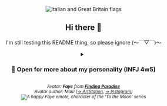<div align="center">
  <!--
    NOTE: I'm using the `picture` tag because it removes hyperlinks from images,
    but also comes with the side-effect of not loading images
    when you go back to the page from your browser's page history
  -->
  <picture>
    <img src="https://github.com/Gabixel/Gabixel/assets/43073074/9c11cd7a-20ed-4442-ba81-41aa70257999"
      alt="Italian and Great Britain flags"
      title="My known languages: Italian, English">
  </picture>

  <h2>Hi there 👋</h2>
  <p>I'm still testing this README thing, so please ignore (～￣▽￣)～</p>

  <!--<p>Check out my <a href="https://github.com/Gabixel/Soundboard">:electron: Soundboard project</a> (and the <a href="https://github.com/users/Gabixel/projects/2/views/1?pane=info">📜 roadmap</a>)</p>-->

  <!--<a href="https://www.codewars.com/users/Gabixel" target="_blank"><img src="https://www.codewars.com/users/Gabixel/badges/large" title="Click to visit my Codewars profile!" alt="My Codewars profile"></a>-->

  <!--<a href="https://osu.ppy.sh/users/8543042" target="_blank"><img src="https://osu-sig.vercel.app/card?user=Gabixel&mode=std&lang=en&blur=6&hue=200&mini=true" title="Click to visit my osu! profile!" alt="My osu! profile"></a><br/>-->
  <!--<p>
    <! --<a href="https://osu.ppy.sh/users/8543042" title="Click to visit my osu! profile!" target="_blank">My <code>osu!</code> profile</a><br/>-- >
    <a href="https://osu.ppy.sh/users/8543042" target="_blank">
      <img src="https://github.com/Gabixel/Gabixel/assets/43073074/6ba7820b-352c-4a90-9d91-5d69317907ca" title="Click to visit my osu! profile!" alt="My osu! profile">
    </a>
  </p>
  <p>
    <! --<a href="https://steamcommunity.com/id/Gabixel" title="Click to visit my Steam community profile!" target="_blank">My <code>Steam</code> community profile</a><br/>-- >
    <a href="https://steamcommunity.com/id/Gabixel" target="_blank">
      <img src="https://github.com/Gabixel/Gabixel/assets/43073074/2c5ebb6f-f7b8-432a-8b74-00e732f05c7b" title="Click to visit my Steam profile!" alt="My osu! profile">
    </a>
  </p>-->

  <details>
    <summary>
      <h3>🧩 Open for more about my personality (INFJ 4w5)</h3>
    </summary>
    <blockquote align="justify">
      <p>&ldquo;An <b>INFJ 4w5</b> is someone who identifies as having the <a
          href="https://www.16personalities.com/infj-personality" target="_blank">INFJ personality type</a> according to
        the <a href="https://en.wikipedia.org/wiki/Myers%E2%80%93Briggs_Type_Indicator" target="_blank">Myers-Briggs
          Type Indicator (MBTI)</a> and the <a href="https://en.wikipedia.org/wiki/Enneagram_of_Personality"
          target="_blank">Enneagram</a> type '4' with a <a
          href="https://en.wikipedia.org/wiki/Enneagram_of_Personality#Wings" target="_blank">wing</a> of
        '5'.<br />INFJs are often described as <b>insightful, creative, and compassionate individuals</b> who are deeply
        in tune with their emotions and the emotions of others. They are known for their <b>ability to understand
          complex emotions and their strong sense of empathy.</b><br />Enneagram type '4' individuals are often seen as
        <b>introspective, sensitive, and individualistic.</b><br />They tend to be in touch with their emotions and may
        have a <b>strong desire for authenticity and personal expression.</b><br />The '5' wing of the Enneagram
        typically brings traits such as <b>intellectual curiosity, a need for privacy and independence, and a desire for
          understanding and knowledge.</b><br />So, an INFJ 4w5 might be a highly introspective and empathetic
        individual who values authenticity, creativity, and personal growth. They may also have a strong intellectual
        curiosity and a need for independence and understanding.&rdquo;
      </p>
      <b><sub><cite>💡 Generated with ChatGPT</cite></sub></b>
    </blockquote>
  </details>

  <p>
    <i>
      <sub>
        Avatar: <b>Faye</b> from <b><a href="https://freebirdgames.com/games/finding-paradise/">Finding Paradise</a>
        </b><br />Avatar author: Maki (<a href="https://www.artstation.com/fuenzalida">&rarr; ArtStation</a>, <a
          href="https://www.instagram.com/makisatelier">&rarr; Instagram</a>)<br />
        <picture><img src="https://github.com/Gabixel/Gabixel/assets/43073074/921c6258-2822-43a2-9565-11d588307d5b"
            alt="A happy Faye emote, character of the 'To the Moon' series" /></picture>
      </sub>
    </i>
  </p>
</div>
<!--
**Gabixel/Gabixel** is a ✨ _special_ ✨ repository because its `README.md` (this file) appears on your GitHub profile.

Here are some ideas to get you started:

- 🔭 I’m currently working on ...
- 🌱 I’m currently learning ...
- 👯 I’m looking to collaborate on ...
- 🤔 I’m looking for help with ...
- 💬 Ask me about ...
- 📫 How to reach me: ...
- 😄 Pronouns: ...
- ⚡ Fun fact: ...
-->
